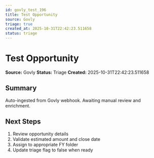 ```yaml
---
id: govly_test_196
title: Test Opportunity
source: Govly
triage: true
created_at: 2025-10-31T22:42:23.511658
status: triage
---
```


# Test Opportunity

**Source:** Govly
**Status:** Triage
**Created:** 2025-10-31T22:42:23.511658

## Summary

Auto-ingested from Govly webhook. Awaiting manual review and enrichment.

## Next Steps

1. Review opportunity details
2. Validate estimated amount and close date
3. Assign to appropriate FY folder
4. Update triage flag to false when ready
